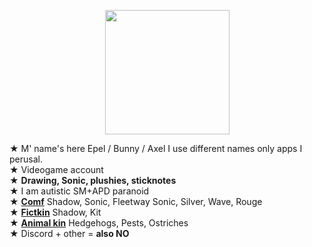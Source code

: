 <p align="center">
<img src="https://media.discordapp.net/attachments/1196764336656502797/1232640218906230794/Untitled80_20240424173109.png?ex=662a3129&is=6628dfa9&hm=e3d36d1e2b2bc4cd453ad4d11cd329b8d9f8979b5869c9c9b4aef960a3fb00d2&"<width="199" height="199">
</p>

★ M' name's here Epel / Bunny / Axel I use different names only apps I perusal.
\
★ Videogame account
\
★ **Drawing, Sonic, plushies, sticknotes**
\
★ I am autistic SM+APD paranoid
\
★ [**Comf**](!) Shadow, Sonic, Fleetway Sonic, Silver, Wave, Rouge
\
★ [**Fictkin**](!) Shadow, Kit
\
★ [**Animal kin**](!) Hedgehogs, Pests, Ostriches
\
★ Discord + other = **also NO**
